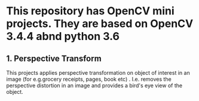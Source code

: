 # This repository has OpenCV mini projects. They are based on OpenCV 3.4.4 abnd python 3.6

## 1. Perspective Transform
This projects applies perspective transformation on object of interest in an image (for e.g.grocery receipts, pages, book etc) . I.e. removes the perspective distortion in an image and provides a bird's eye view of the object.

